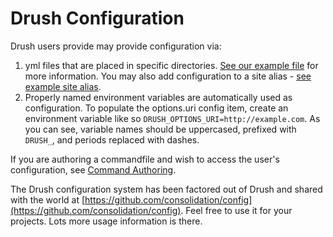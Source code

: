 Drush Configuration
===================

Drush users provide may provide configuration via: 

1. yml files that are placed in specific directories. [See our example file](https://raw.githubusercontent.com/drush-ops/drush/master/examples/example.drush.yml) for more information. You may also add configuration to a site alias - [see example site alias](https://raw.githubusercontent.com/drush-ops/drush/master/examples/example.site.yml).
1. Properly named environment variables are automatically used as configuration. To populate the options.uri config item, create an environment variable like so `DRUSH_OPTIONS_URI=http://example.com`. As you can see, variable names should be uppercased, prefixed with `DRUSH_`, and periods replaced with dashes. 

If you are authoring a commandfile and wish to access the user's configuration, see [Command Authoring](commands.md).

The Drush configuration system has been factored out of Drush and shared with the world at [https://github.com/consolidation/config](https://github.com/consolidation/config). Feel free to use it for your projects. Lots more usage information is there.


